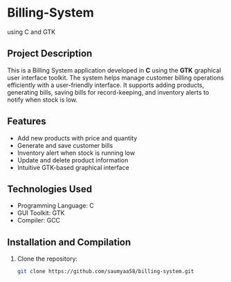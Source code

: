 # Billing-System
using C and GTK
## Project Description
This is a Billing System application developed in **C** using the **GTK** graphical user interface toolkit. The system helps manage customer billing operations efficiently with a user-friendly interface. It supports adding products, generating bills, saving bills for record-keeping, and inventory alerts to notify when stock is low.

## Features
- Add new products with price and quantity
- Generate and save customer bills
- Inventory alert when stock is running low
- Update and delete product information
- Intuitive GTK-based graphical interface

## Technologies Used
- Programming Language: C
- GUI Toolkit: GTK
- Compiler: GCC

## Installation and Compilation
1. Clone the repository:
   ```bash
   git clone https://github.com/saumyaa58/billing-system.git
